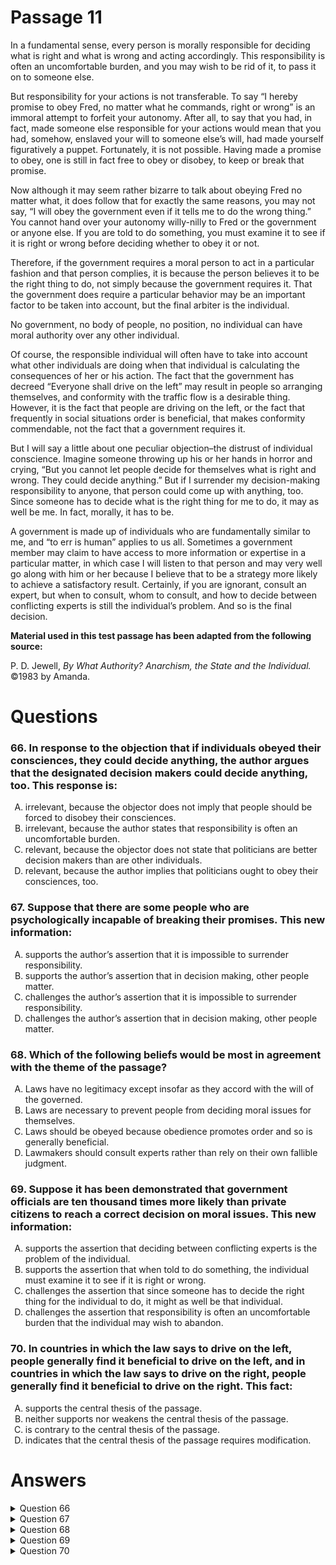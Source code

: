 # Passage 11
In a fundamental sense, every person is morally responsible for deciding what is right and what is wrong and acting accordingly. This responsibility is often an uncomfortable burden, and you may wish to be rid of it, to pass it on to someone else.

But responsibility for your actions is not transferable. To say “I hereby promise to obey Fred, no matter what he commands, right or wrong” is an immoral attempt to forfeit your autonomy. After all, to say that you had, in fact, made someone else responsible for your actions would mean that you had, somehow, enslaved your will to someone else’s will, had made yourself figuratively a puppet. Fortunately, it is not possible. Having made a promise to obey, one is still in fact free to obey or disobey, to keep or break that promise.

Now although it may seem rather bizarre to talk about obeying Fred no matter what, it does follow that for exactly the same reasons, you may not say, “I will obey the government even if it tells me to do the wrong thing.” You cannot hand over your autonomy willy-nilly to Fred or the government or anyone else. If you are told to do something, you must examine it to see if it is right or wrong before deciding whether to obey it or not.

Therefore, if the government requires a moral person to act in a particular fashion and that person complies, it is because the person believes it to be the right thing to do, not simply because the government requires it. That the government does require a particular behavior may be an important factor to be taken into account, but the final arbiter is the individual.

No government, no body of people, no position, no individual can have moral authority over any other individual.

Of course, the responsible individual will often have to take into account what other individuals are doing when that individual is calculating the consequences of her or his action. The fact that the government has decreed “Everyone shall drive on the left” may result in people so arranging themselves, and conformity with the traffic flow is a desirable thing. However, it is the fact that people are driving on the left, or the fact that frequently in social situations order is beneficial, that makes conformity commendable, not the fact that a government requires it.

But I will say a little about one peculiar objection–the distrust of individual conscience. Imagine someone throwing up his or her hands in horror and crying, “But you cannot let people decide for themselves what is right and wrong. They could decide anything.” But if I surrender my decision-making responsibility to anyone, that person could come up with anything, too. Since someone has to decide what is the right thing for me to do, it may as well be me. In fact, morally, it has to be.

A government is made up of individuals who are fundamentally similar to me, and “to err is human” applies to us all. Sometimes a government member may claim to have access to more information or expertise in a particular matter, in which case I will listen to that person and may very well go along with him or her because I believe that to be a strategy more likely to achieve a satisfactory result. Certainly, if you are ignorant, consult an expert, but when to consult, whom to consult, and how to decide between conflicting experts is still the individual’s problem. And so is the final decision.

**Material used in this test passage has been adapted from the following source:**

P. D. Jewell, *By What Authority? Anarchism, the State and the Individual.* ©1983 by Amanda.

# Questions
### 66. In response to the objection that if individuals obeyed their consciences, they could decide anything, the author argues that the designated decision makers could decide anything, too. This response is:
<ol type="A">
  <li>irrelevant, because the objector does not imply that people should be forced to disobey their consciences.</li>
  <li>irrelevant, because the author states that responsibility is often an uncomfortable burden.</li>
  <li>relevant, because the objector does not state that politicians are better decision makers than are other individuals.</li>
  <li>relevant, because the author implies that politicians ought to obey their consciences, too.</li>
</ol>

### 67. Suppose that there are some people who are psychologically incapable of breaking their promises. This new information:
<ol type="A">
  <li>supports the author’s assertion that it is impossible to surrender responsibility.</li>
  <li>supports the author’s assertion that in decision making, other people matter.</li>
  <li>challenges the author’s assertion that it is impossible to surrender responsibility.</li>
  <li>challenges the author’s assertion that in decision making, other people matter.</li>
</ol>

### 68. Which of the following beliefs would be most in agreement with the theme of the passage?
<ol type="A">
  <li>Laws have no legitimacy except insofar as they accord with the will of the governed.</li>
  <li>Laws are necessary to prevent people from deciding moral issues for themselves.</li>
  <li>Laws should be obeyed because obedience promotes order and so is generally beneficial.</li>
  <li>Lawmakers should consult experts rather than rely on their own fallible judgment.</li>
</ol>

### 69. Suppose it has been demonstrated that government officials are ten thousand times more likely than private citizens to reach a correct decision on moral issues. This new information:
<ol type="A">
  <li>supports the assertion that deciding between conflicting experts is the problem of the individual.</li>
  <li>supports the assertion that when told to do something, the individual must examine it to see if it is right or wrong.</li>
  <li>challenges the assertion that since someone has to decide the right thing for the individual to do, it might as well be that individual.</li>
  <li>challenges the assertion that responsibility is often an uncomfortable burden that the individual may wish to abandon.</li>
</ol>

### 70. In countries in which the law says to drive on the left, people generally find it beneficial to drive on the left, and in countries in which the law says to drive on the right, people generally find it beneficial to drive on the right. This fact:
<ol type="A">
  <li>supports the central thesis of the passage.</li>
  <li>neither supports nor weakens the central thesis of the passage.</li>
  <li>is contrary to the central thesis of the passage.</li>
  <li>indicates that the central thesis of the passage requires modification.</li>
</ol>

# Answers
<details>
  <summary>Question 66</summary>
  <b>Solution</b>: The correct answer is <b>C</b>.

  <ol type="A">
    <li>While it is true that the objector does not in any way imply that people should be forced to disobey their consciences, this idea is relevant, because that is the very point the author is trying to make by answering this objection: “You cannot hand over your autonomy willy-nilly to . . . the government or anyone else. If you are told to do something, you must examine to see if it is right or wrong before deciding whether to obey or not.”</li>
    <li>While the author does say that the responsibility for deciding right or wrong and acting on it is an uncomfortable burden, the author still contends that an individual must accept this responsibility rather than make it someone else’s responsibility. Therefore, just because the author acknowledges this burden does not make it any less relevant, because the author also does not absolve the individual of this burden.</li>
    <li>The objector does not say that politicians are better decision makers than anyone else, so the argument that politicians could “decide anything” is relevant. The author reinforces that argument by saying: “A government is made up of individuals who are fundamentally similar to me, and to ‘err is human’ applies to us all.” The author concedes that a government leader or official may be more well informed or expert in a particular issue. Therefore, an individual could accept the decision on the basis that the decision is likelier to achieve a better outcome, but even the decision to decide whether the government is right or wrong still is the responsibility of the individual.</li>
    <li>This implication, while relevant, is less relevant than the implication that individuals have a responsibility to obey their conscience, even if government officials are obeying theirs, because “responsibility for your [own] actions is not transferable,” even to government officials who are obeying their consciences. See <i>rationale C</i>.</li>
  </ol>
</details>

<details>
  <summary>Question 67</summary>
  <b>Solution</b>: The correct answer is <b>C</b>.

  <ol type="A">
    <li>See <i>rationale C</i>.</li>
    <li>This hypothetical case would not support the author’s position that other people matter, because a person with this psychological condition would be incapable of thinking of other people and would only think about not breaking promises, no matter the effect on other people or on individual responsibility for decisions.</li>
    <li>The author commits somewhat of a logical fallacy by asserting that it is impossible to surrender responsibility. One could do so freely—although the author is right in saying that once you make that choice you have “enslaved your will to some else’s will.” In the case of someone with the hypothetical psychological condition referred to in the question, a person surrenders responsibility involuntarily, because that person would be incapable of making the decision whether to be responsible or abdicate responsibility; nonetheless, that person surrenders it.</li>
    <li>This hypothetical case would not challenge the author’s position that other people matter, because all that would matter for a person with this psychological condition would be not breaking promises. See <i>rationale B</i>.</li>
  </ol>
</details>

<details>
  <summary>Question 68</summary>
  <b>Solution</b>: The correct answer is <b>A</b>.

  <ol type="A">
    <li>This theme runs throughout the passage. The author states: “You cannot hand over your autonomy willy-nilly to . . . the government or any one else.” The author also states: “No government, no body of people, no position, no individual can have moral authority over any individual.” The author also points out that “the final arbiter is the individual,” even if the government has good reason to require a particular behavior.</li>
    <li>The author consistently argues against this position: “Since someone has to decide what is the right thing for me to do, it may as well be me. In fact, morally, it has to be.” See <i>rationale A</i>.</li>
    <li>Even in this case the individual is the final moral arbiter and the responsible individual will take into account the effect on others in deciding whether conformity is a good thing: “. . . the fact that frequently in social situations order is beneficial, that makes conformity commendable, not the fact that the government requires it.”</li>
    <li>The author, while conceding that all people are fallible, asserts that, even when consulting experts, the final decision belongs to the individual.</li>
  </ol>
</details>

<details>
  <summary>Question 69</summary>
  <b>Solution</b>: The correct answer is <b>C</b>.

  <ol type="A">
    <li>This hypothetical finding does not raise the issue of conflicting opinions from experts, only the issue of the correctness of final decisions and how the individual must respond in a situation where it has been proven public officials make the right decision most of the time.</li>
    <li>This hypothetical finding does not support the idea that, even when a decision is made, the individual must examine it to see if it is right or wrong, but challenges that idea by placing the burden of proof on the individual. See <i>rationale C</i>.</li>
    <li>This hypothetical finding theoretically represents a strong challenge to the assertion that the individual is the final moral arbiter, even if that assertion remains a valid argument, because it greatly increases the individual’s burden of proof and, hence, individual responsibility for decisions.</li>
    <li>This hypothetical finding would give the individual additional motivation to abandon the uncomfortable individual responsibility for decisions, because if decisions by public officials are shown to be the right ones most of the time, then an individual has far less reason to carry this uncomfortable burden. Therefore, it does not logically follow that the hypothetical finding challenges this assertion by the author.</li>
  </ol>
</details>

<details>
  <summary>Question 70</summary>
  <b>Solution</b>: The correct answer is <b>B</b>.

  <ol type="A">
    <li>See <i>rationale B</i>.</li>
    <li>Even if people drive on different sides of the road in different countries, the central thesis is unchanged by knowing this. The author already gives the example of driving on the left side of the road; therefore, introducing the example of people driving on the right side of the road in another country neither weakens nor lends further support to the central thesis than is already in the passage. At most this new information is simply a variation on the exact same argument. The decision to drive on the right side of the road in a country where it is the law to do so has the same obvious benefits in that country as it does in a country where it is the law to drive on the right side of the road. A responsible individual would obey the law because of these obvious benefits, not because the government mandates driving on the left side, or right side, of the road.</li>
    <li>While it may seem that this new information is contrary to the thesis of the passage, it does not contradict the thesis of the passage because it shows that it is an arbitrary matter as to what side of the road a given country decides an individual can drive, although the matter becomes no longer arbitrary once the decision is reached. See <i>rationale B</i>.</li>
    <li>Even though the author only offers the example of a country that mandates driving on the left side of the road, the added example of a country that mandates driving on the right side of the road represents only a variation on the exact same argument and therefore does not require modification of the central thesis. See <i>rationale B</i>.</li>
  </ol>
</details>
